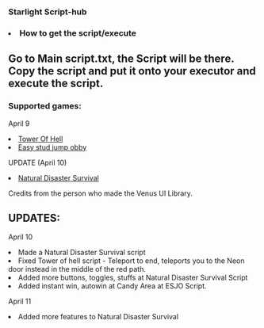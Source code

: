 ### Starlight Script-hub ###

### <li> How to get the script/execute </li> ###

<h2> Go to Main script.txt, the Script will be there. Copy the script and put it onto your executor and execute the script. </h2>

### Supported games: ###

April 9

<li> <a href="https://www.roblox.com/games/1962086868/Tower-of-Hell" target="_blank">Tower Of Hell</a> </li>
<li> <a href="https://www.roblox.com/games/11166344460/UPD-Easy-Stud-Jumps-Obby" target="_blank">Easy stud jump obby</a> </li>

UPDATE (April 10)

<li> <a href="https://www.roblox.com/games/189707/Natural-Disaster-Survival" target="_blank"> Natural Disaster Survival</a> </li>





Credits from the person who made the Venus UI Library.

## UPDATES: ##

April 10
<li> Made a Natural Disaster Survival script </li>
<li> Fixed Tower of hell script - Teleport to end, teleports you to the Neon door instead in the middle of the red path. </li>
<li> Added more buttons, toggles, stuffs at Natural Disaster Survival Script </li>
<li> Added instant win, autowin at Candy Area at ESJO Script.

April 11
<li> Added more features to Natural Disaster Survival </li>
